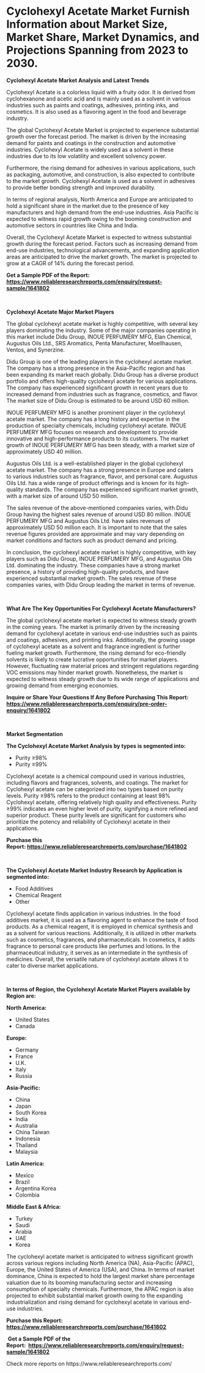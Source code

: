 <p><h1>Cyclohexyl Acetate Market Furnish Information about Market Size, Market Share, Market Dynamics, and Projections Spanning from 2023 to 2030.</h1></p><p><strong>Cyclohexyl Acetate Market Analysis and Latest Trends</strong></p>
<p><p>Cyclohexyl Acetate is a colorless liquid with a fruity odor. It is derived from cyclohexanone and acetic acid and is mainly used as a solvent in various industries such as paints and coatings, adhesives, printing inks, and cosmetics. It is also used as a flavoring agent in the food and beverage industry.</p><p>The global Cyclohexyl Acetate Market is projected to experience substantial growth over the forecast period. The market is driven by the increasing demand for paints and coatings in the construction and automotive industries. Cyclohexyl Acetate is widely used as a solvent in these industries due to its low volatility and excellent solvency power.</p><p>Furthermore, the rising demand for adhesives in various applications, such as packaging, automotive, and construction, is also expected to contribute to the market growth. Cyclohexyl Acetate is used as a solvent in adhesives to provide better bonding strength and improved durability.</p><p>In terms of regional analysis, North America and Europe are anticipated to hold a significant share in the market due to the presence of key manufacturers and high demand from the end-use industries. Asia Pacific is expected to witness rapid growth owing to the booming construction and automotive sectors in countries like China and India.</p><p>Overall, the Cyclohexyl Acetate Market is expected to witness substantial growth during the forecast period. Factors such as increasing demand from end-use industries, technological advancements, and expanding application areas are anticipated to drive the market growth. The market is projected to grow at a CAGR of 14% during the forecast period.</p></p>
<p><strong>Get a Sample PDF of the Report:&nbsp; <a href="https://www.reliableresearchreports.com/enquiry/request-sample/1641802">https://www.reliableresearchreports.com/enquiry/request-sample/1641802</a></strong></p>
<p>&nbsp;</p>
<p><strong>Cyclohexyl Acetate Major Market Players</strong></p>
<p><p>The global cyclohexyl acetate market is highly competitive, with several key players dominating the industry. Some of the major companies operating in this market include Didu Group, INOUE PERFUMERY MFG, Elan Chemical, Augustus Oils Ltd., SRS Aromatics, Penta Manufacturer, Moellhausen, Ventos, and Synerzine.</p><p>Didu Group is one of the leading players in the cyclohexyl acetate market. The company has a strong presence in the Asia-Pacific region and has been expanding its market reach globally. Didu Group has a diverse product portfolio and offers high-quality cyclohexyl acetate for various applications. The company has experienced significant growth in recent years due to increased demand from industries such as fragrance, cosmetics, and flavor. The market size of Didu Group is estimated to be around USD 60 million.</p><p>INOUE PERFUMERY MFG is another prominent player in the cyclohexyl acetate market. The company has a long history and expertise in the production of specialty chemicals, including cyclohexyl acetate. INOUE PERFUMERY MFG focuses on research and development to provide innovative and high-performance products to its customers. The market growth of INOUE PERFUMERY MFG has been steady, with a market size of approximately USD 40 million.</p><p>Augustus Oils Ltd. is a well-established player in the global cyclohexyl acetate market. The company has a strong presence in Europe and caters to various industries such as fragrance, flavor, and personal care. Augustus Oils Ltd. has a wide range of product offerings and is known for its high-quality standards. The company has experienced significant market growth, with a market size of around USD 50 million.</p><p>The sales revenue of the above-mentioned companies varies, with Didu Group having the highest sales revenue of around USD 80 million. INOUE PERFUMERY MFG and Augustus Oils Ltd. have sales revenues of approximately USD 50 million each. It is important to note that the sales revenue figures provided are approximate and may vary depending on market conditions and factors such as product demand and pricing.</p><p>In conclusion, the cyclohexyl acetate market is highly competitive, with key players such as Didu Group, INOUE PERFUMERY MFG, and Augustus Oils Ltd. dominating the industry. These companies have a strong market presence, a history of providing high-quality products, and have experienced substantial market growth. The sales revenue of these companies varies, with Didu Group leading the market in terms of revenue.</p></p>
<p>&nbsp;</p>
<p><strong>What Are The Key Opportunities For Cyclohexyl Acetate Manufacturers?</strong></p>
<p><p>The global cyclohexyl acetate market is expected to witness steady growth in the coming years. The market is primarily driven by the increasing demand for cyclohexyl acetate in various end-use industries such as paints and coatings, adhesives, and printing inks. Additionally, the growing usage of cyclohexyl acetate as a solvent and fragrance ingredient is further fueling market growth. Furthermore, the rising demand for eco-friendly solvents is likely to create lucrative opportunities for market players. However, fluctuating raw material prices and stringent regulations regarding VOC emissions may hinder market growth. Nonetheless, the market is expected to witness steady growth due to its wide range of applications and growing demand from emerging economies.</p></p>
<p><strong>Inquire or Share Your Questions If Any Before Purchasing This Report: <a href="https://www.reliableresearchreports.com/enquiry/pre-order-enquiry/1641802">https://www.reliableresearchreports.com/enquiry/pre-order-enquiry/1641802</a></strong></p>
<p>&nbsp;</p>
<p><strong>Market Segmentation</strong></p>
<p><strong>The Cyclohexyl Acetate Market Analysis by types is segmented into:</strong></p>
<p><ul><li>Purity ≥98%</li><li>Purity ≥99%</li></ul></p>
<p><p>Cyclohexyl acetate is a chemical compound used in various industries, including flavors and fragrances, solvents, and coatings. The market for Cyclohexyl acetate can be categorized into two types based on purity levels. Purity ≥98% refers to the product containing at least 98% Cyclohexyl acetate, offering relatively high quality and effectiveness. Purity ≥99% indicates an even higher level of purity, signifying a more refined and superior product. These purity levels are significant for customers who prioritize the potency and reliability of Cyclohexyl acetate in their applications.</p></p>
<p><strong>Purchase this Report:&nbsp;<a href="https://www.reliableresearchreports.com/purchase/1641802">https://www.reliableresearchreports.com/purchase/1641802</a></strong></p>
<p>&nbsp;</p>
<p><strong>The Cyclohexyl Acetate Market Industry Research by Application is segmented into:</strong></p>
<p><ul><li>Food Additives</li><li>Chemical Reagent</li><li>Other</li></ul></p>
<p><p>Cyclohexyl acetate finds application in various industries. In the food additives market, it is used as a flavoring agent to enhance the taste of food products. As a chemical reagent, it is employed in chemical synthesis and as a solvent for various reactions. Additionally, it is utilized in other markets such as cosmetics, fragrances, and pharmaceuticals. In cosmetics, it adds fragrance to personal care products like perfumes and lotions. In the pharmaceutical industry, it serves as an intermediate in the synthesis of medicines. Overall, the versatile nature of cyclohexyl acetate allows it to cater to diverse market applications.</p></p>
<p>&nbsp;</p>
<p><strong>In terms of Region, the Cyclohexyl Acetate Market Players available by Region are:</strong></p>
<p>
    <p> <strong> North America: </strong>
        <ul>
            <li>United States</li>
            <li>Canada</li>
        </ul>
        </p> 
    <p> <strong> Europe: </strong>
        <ul>
            <li>Germany</li>
            <li>France</li>
            <li>U.K.</li>
            <li>Italy</li>
            <li>Russia</li>
        </ul>
        </p> 
    <p> <strong> Asia-Pacific: </strong>
        <ul>
            <li>China</li>
            <li>Japan</li>
            <li>South Korea</li>
            <li>India</li>
            <li>Australia</li>
            <li>China Taiwan</li>
            <li>Indonesia</li>
            <li>Thailand</li>
            <li>Malaysia</li>
        </ul>
        </p> 
    <p> <strong> Latin America: </strong>
        <ul>
            <li>Mexico</li>
            <li>Brazil</li>
            <li>Argentina Korea</li>
            <li>Colombia</li>
        </ul>
        </p> 
    <p> <strong> Middle East & Africa: </strong>
        <ul>
            <li>Turkey</li>
            <li>Saudi</li>
            <li>Arabia</li>
            <li>UAE</li>
            <li>Korea</li>
        </ul>
    </p>
    </p>
<p><p>The cyclohexyl acetate market is anticipated to witness significant growth across various regions including North America (NA), Asia-Pacific (APAC), Europe, the United States of America (USA), and China. In terms of market dominance, China is expected to hold the largest market share percentage valuation due to its booming manufacturing sector and increasing consumption of specialty chemicals. Furthermore, the APAC region is also projected to exhibit substantial market growth owing to the expanding industrialization and rising demand for cyclohexyl acetate in various end-use industries.</p></p>
<p><strong>Purchase this Report: <a href="https://www.reliableresearchreports.com/purchase/1641802">https://www.reliableresearchreports.com/purchase/1641802</a></strong></p>
<p>&nbsp;<strong>Get a Sample PDF of the Report:&nbsp;&nbsp;<a href="https://www.reliableresearchreports.com/enquiry/request-sample/1641802">https://www.reliableresearchreports.com/enquiry/request-sample/1641802</a></strong></p>
<p><strong></strong></p>
<p>Check more reports on https://www.reliableresearchreports.com/</p>